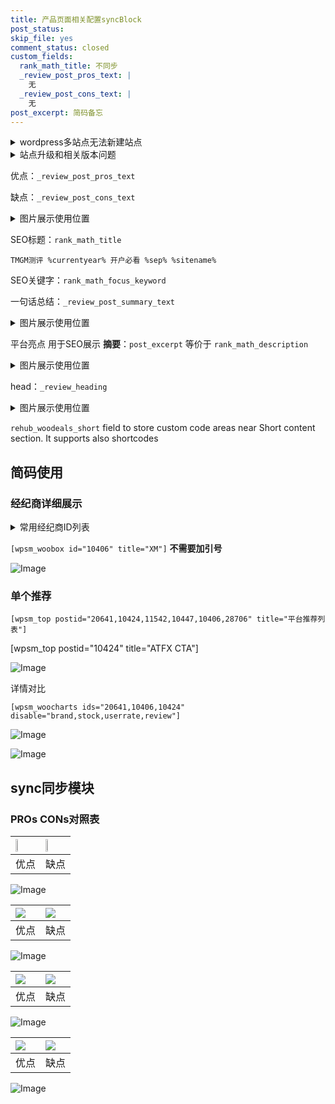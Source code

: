 ```yaml
---
title: 产品页面相关配置syncBlock
post_status: 
skip_file: yes
comment_status: closed
custom_fields:
  rank_math_title: 不同步
  _review_post_pros_text: |
    无
  _review_post_cons_text: |
    无
post_excerpt: 简码备忘
---
```

<details><summary>wordpress多站点无法新建站点</summary>

<li>和报错需要清理cookies一样的原因</li>
<li>wp-config.php里面<code>define( 'SUBDOMAIN_INSTALL', false );//子域名安装</code></li>
<li>新建子站点是用<code>define( 'SUBDOMAIN_INSTALL', true);//子域名安装</code> 完成以后，改成<code>false</code></li>
</details>

<details><summary>站点升级和相关版本问题</summary>

<p>wordpress：5.9.9
woocommerce：7.5.1
出现问题的地方：主题选项里面>><strong>Product layout >>compact style</strong></p>
<p>如何出现没有用过的字段 导致无法保存。先导出配置 然后进行修改，后面再次恢复即可。</p>
<p>出现部分字段无法显示时，需要返回默认布局后，对产品进行保存就好了。</p>
<p></p>
</details>

优点：`_review_post_pros_text`

缺点：`_review_post_cons_text`

<details><summary>图片展示使用位置</summary>

<img src="https://prod-files-secure.s3.us-west-2.amazonaws.com/39ed1227-6d7d-4570-be36-9ccd4a2c4241/f51d3d83-55d4-4bdf-9604-f37ec77ab556/Untitled.png?X-Amz-Algorithm=AWS4-HMAC-SHA256&X-Amz-Content-Sha256=UNSIGNED-PAYLOAD&X-Amz-Credential=ASIAZI2LB466YFC2L4LM%2F20251016%2Fus-west-2%2Fs3%2Faws4_request&X-Amz-Date=20251016T165517Z&X-Amz-Expires=3600&X-Amz-Security-Token=IQoJb3JpZ2luX2VjEOj%2F%2F%2F%2F%2F%2F%2F%2F%2F%2FwEaCXVzLXdlc3QtMiJIMEYCIQDKDPOEy4Umx%2Bl8V50p%2FbKKqCfFhSasBW08R%2FgZLpkNUgIhAJNWkRQpslStNB5TL2b9Rfi97T25ttGevV32FdKb5BtwKogECJH%2F%2F%2F%2F%2F%2F%2F%2F%2F%2FwEQABoMNjM3NDIzMTgzODA1IgwhdaXt5snpyxmqgy8q3APK6fXmC5h1iJ5P6zdeLghLDysLuRWilGihu%2BRHjaslxqaEqDrXfOX89GYz3RZ6JhlvMCRtbnkbX7LZzV7nr%2Fq3bEmqComkRCOQ5U35na4r6sOQnllQYdgiUCmDjOEjvxBY7WkEdKtPogrDI1BK5ucayYg%2B5qGKwe5mgECvq5VQ5VKvPBTwmzQTQtE2EujiXsC2atgaimboF3cq8n6jqz3AlCRLoKm1kMxhKl3wSWwB63a3hBe3TjFcFCcm1vkqNY7mM9P2edhep4rrCcLjLjoKiZGy7jjVZK39%2FH5QcRDaNn7codGK0zjItWkjcH0efwIQnABRC8y9z2T6GOJqwvcgwX1glsynTRA%2FQstsXyTTac5bSKd7nl2IMgkJtnvmUSzXQD24YFQdR5Vdma9AVANgVMwSAkyZiO%2ByqyHvtPBs%2FYqLpw%2B%2FZ05YcP3xXrZn6O2wrnyY9jpQWwsSQo%2BiCmmiN6QNiZy8DKYO0vd60n7TOBZ57zxSxh%2FA1xW6%2FcCh6oirSJXCFTq5GC6fHOk5aRmKawCNyIDw7i7j8PGXJ%2BPLiUlk%2FDaRaQl6HNj8PmY6MFw6bklj7xTA0%2B5JH%2F1z7Iape4Z4aj6K6XGY9hk5OuWsilL10UFJlRxjrnIG%2FjDOr8THBjqkAcFHGZNuN6GAMfJYWvmCm%2BOrAkVZY1e4n1e78DyaQZSflBIhmlAjRAQH4%2Fd6Rl9c3Pca1gfQCM8GFcImDJELp4rBC250yTphUCfkZPJWlT2IkC11%2Fw4jbqTrJlerCt6NhNwL3hkg4vd%2B1KLEx3fbVHZaOdWekY%2FiQ74wQYZ7cmt0sihFnxM0m9YrZ9Q3cg9ulpnfL4Y%2BtdDnyk%2BapJ2xChOtGzoY&X-Amz-Signature=4a84a289c667de713436f616435a36f822abe99f66d4426936d3d0f6730e5b91&X-Amz-SignedHeaders=host&x-amz-checksum-mode=ENABLED&x-id=GetObject" alt="Image">
</details>

SEO标题：`rank_math_title`

`TMGM测评 %currentyear% 开户必看 %sep% %sitename%`

SEO关键字：`rank_math_focus_keyword`

一句话总结：`_review_post_summary_text`

<details><summary>图片展示使用位置</summary>

<img src="https://prod-files-secure.s3.us-west-2.amazonaws.com/39ed1227-6d7d-4570-be36-9ccd4a2c4241/4b96a922-296c-4f4e-8630-d1c870cbce01/Untitled.png?X-Amz-Algorithm=AWS4-HMAC-SHA256&X-Amz-Content-Sha256=UNSIGNED-PAYLOAD&X-Amz-Credential=ASIAZI2LB466XJBA65OJ%2F20251016%2Fus-west-2%2Fs3%2Faws4_request&X-Amz-Date=20251016T165517Z&X-Amz-Expires=3600&X-Amz-Security-Token=IQoJb3JpZ2luX2VjEOj%2F%2F%2F%2F%2F%2F%2F%2F%2F%2FwEaCXVzLXdlc3QtMiJIMEYCIQDDP%2FZR8ZxNz1CerYjUBWicUmxzJyIPY3YZ4s3JdDKP2gIhAI2eqHR6YSqcMNl1g3PC6h0Z5%2Fft9t%2BG183IpKvFCK%2FWKogECJH%2F%2F%2F%2F%2F%2F%2F%2F%2F%2FwEQABoMNjM3NDIzMTgzODA1IgzYnlr1C%2Bg3t1lo%2Bgsq3AORyNUT4gnmJitLRMY%2FneT%2Fauc7t0ySKZiLd%2BRiBb%2ByvSpZZoayI6QCDt2t5k3aipLLN3ALRPS4RHxjYTcMc1bhGyKL7Qe6Gi1YWuu2G7r8%2BHPicU5YNT7CaJD8l0wCNJlnQZf4o%2BWvaj%2Fg9PZTIZaJpPlA0bZbsyOOMGR%2FxjZB2XHRh2xY8eh6Eb7o8uuNoHI3d27PP7Rf5m6fYezNGT6DPu0bF2kU7JTh%2F8944P0vB16Ero%2Fyt90%2BMsjOPVYDZ%2FTCrRFzJC4t30LDQc2oH2X7NnVzkZIRyWKFzSlhbY74ffK5q72VrFxPkyn%2FHi%2B2I%2FGqRd%2B05sEg1mTOR01te82x69teGNQbti%2FZjJI3QtNv9yYVoC2WEzjpgU%2BoOIXirmoHlb98H6Dh9R4%2Btt%2Fysa%2BVakSz00efiYBoj%2BeSScYidrptb9qgp45ya8jXysWA6UfVP2%2F2qNANvjSpGadwP6fPMme8tPXWfgFCjcQ%2FLP8PnrSGcrlTvBxXyF4utiGVay6YRvOycFGt4k9dvZlGxrrCFQj3MPkBLaBEaY%2BEyCrf%2For8mzXy2q2PQdFcv9IR4bgy2rTJDOLs%2Fi5hEyrjTXTNoL%2FgU4tYTD%2BbL3Iczak%2FQOOZu5iaASlJEgaiLDDnrsTHBjqkAezhoa4Ps35JM95JeWKDOSciNmlHo0C7ICb5SQXedvArhvchj%2BsWONipQq364p1lu0dwDlzjSZjp1JWO0eWKFBgSKLstt0NCgraS8tpdrZ%2B4nZOBx2A8qH0RPRfN3R4%2Br3UA2%2B15zxd%2BsqkMkuV%2BE0Bme7oklJhmAFsrVMPfERw9a8TWmH2VI74D90IO6%2Bm6aY0xubHnoX4UlvIMx0X5UzSxAKCB&X-Amz-Signature=936d4f8e91df26eac652ff327769a41d8a3ebf32b0405d9bfbe08d729fd46bdf&X-Amz-SignedHeaders=host&x-amz-checksum-mode=ENABLED&x-id=GetObject" alt="Image">
</details>

平台亮点 用于SEO展示 **摘要**：`post_excerpt`  等价于 `rank_math_description`

<details><summary>图片展示使用位置</summary>

<img src="https://prod-files-secure.s3.us-west-2.amazonaws.com/39ed1227-6d7d-4570-be36-9ccd4a2c4241/1ee11f63-b60a-4dfe-a7a7-d58ff23b5d88/Untitled.png?X-Amz-Algorithm=AWS4-HMAC-SHA256&X-Amz-Content-Sha256=UNSIGNED-PAYLOAD&X-Amz-Credential=ASIAZI2LB466YFKFUJMW%2F20251016%2Fus-west-2%2Fs3%2Faws4_request&X-Amz-Date=20251016T165517Z&X-Amz-Expires=3600&X-Amz-Security-Token=IQoJb3JpZ2luX2VjEOj%2F%2F%2F%2F%2F%2F%2F%2F%2F%2FwEaCXVzLXdlc3QtMiJIMEYCIQDmyjDragkbgReQl0nGGY1q0ePZv%2BXSOz6EPc0u94XZvgIhAIwtZJBtUlW3eNxs95L0eG%2BgjFRYN33aAJ5MXEnTwUF4KogECJH%2F%2F%2F%2F%2F%2F%2F%2F%2F%2FwEQABoMNjM3NDIzMTgzODA1IgwcYdfG0O6z%2FPbHZTsq3ANJMBfbJphvIJxRvihOrn%2FQr18bR%2FSs%2Fg076xtTBRy0nu6bpvz1pEt4HMoaS7yF1ho6vyug6EFT74Hcaqmq9h1vOeTCefjx4bK3vomU%2F8nl%2FFy%2Fq3ky0tRJcpNMugznsoe5uTd%2Bq%2FW9AOdCBNjgzVBwvqVL2Rlvgc%2F%2BO8DjSCdRGwtAEV6iF5A8i4dUUAUDIJFS5taCFF2rUP14NCVInWKKT3XoHad742yKZkDGsWAch4nc0GdH%2FYhCf1BHQbPNALTsPSdCFEq4xM8PLcAq4gaV%2BghxvrQdXnV5aWfUmNSbXvk1i5YhDOco2GQXUTrVV9zC3Nty0oBrSxwZEeJDPNL81uXglAZwVT1EnYEs%2BVRdHt%2FbwjmyhjWdhOop6IUJcvdCdBROrnLPLK80c5kONVcrRiz1F%2B7z0yxB60Q4v278Z%2Fsi7YfNSKM68frRPrSaejpm9WFZVwB2FZru1PbS8w5klhKjLpPmgpSCphZJpXa5tx%2BugugGNBOllpum3dc3mMGuHmP8wVyoXvNaCg9kus8JF2QCP8Tslac9fob8v4FIY94lppxB82tmRx61NPBcVier9FLuTFIKElzWM9lQGCkBp4KthOpM3uyNa%2Bdv2UstnPXroYsP6y%2FTQq81kzCbr8THBjqkAeC2vLgzW76lQXUbubTGlolX1B00y37kyszWM9mdUBxZZQtDb4u24ma228SlgcJzlFZLPFB4FjSQoxGI%2BL02znJrDRGN5XCUFCfm93KNj4VWUtDfIpqvr5l%2Fck%2BEON80TOoVET5PDISjRf9I1sZ07Lzt9fuFU0LyqMBOjcrD8%2BD6NoodZ7YtdWmUCc1r8Io83PLMeUg0Pq5T%2FrbgYlAGi4EIJC6R&X-Amz-Signature=4eb0e74b217c6b593f25276c77abd4409287af09c1836a15846bb04f747da63b&X-Amz-SignedHeaders=host&x-amz-checksum-mode=ENABLED&x-id=GetObject" alt="Image">
<img src="https://prod-files-secure.s3.us-west-2.amazonaws.com/39ed1227-6d7d-4570-be36-9ccd4a2c4241/ad4118b5-78d8-4fbe-801e-3b29b5d99c01/Untitled.png?X-Amz-Algorithm=AWS4-HMAC-SHA256&X-Amz-Content-Sha256=UNSIGNED-PAYLOAD&X-Amz-Credential=ASIAZI2LB466YFKFUJMW%2F20251016%2Fus-west-2%2Fs3%2Faws4_request&X-Amz-Date=20251016T165517Z&X-Amz-Expires=3600&X-Amz-Security-Token=IQoJb3JpZ2luX2VjEOj%2F%2F%2F%2F%2F%2F%2F%2F%2F%2FwEaCXVzLXdlc3QtMiJIMEYCIQDmyjDragkbgReQl0nGGY1q0ePZv%2BXSOz6EPc0u94XZvgIhAIwtZJBtUlW3eNxs95L0eG%2BgjFRYN33aAJ5MXEnTwUF4KogECJH%2F%2F%2F%2F%2F%2F%2F%2F%2F%2FwEQABoMNjM3NDIzMTgzODA1IgwcYdfG0O6z%2FPbHZTsq3ANJMBfbJphvIJxRvihOrn%2FQr18bR%2FSs%2Fg076xtTBRy0nu6bpvz1pEt4HMoaS7yF1ho6vyug6EFT74Hcaqmq9h1vOeTCefjx4bK3vomU%2F8nl%2FFy%2Fq3ky0tRJcpNMugznsoe5uTd%2Bq%2FW9AOdCBNjgzVBwvqVL2Rlvgc%2F%2BO8DjSCdRGwtAEV6iF5A8i4dUUAUDIJFS5taCFF2rUP14NCVInWKKT3XoHad742yKZkDGsWAch4nc0GdH%2FYhCf1BHQbPNALTsPSdCFEq4xM8PLcAq4gaV%2BghxvrQdXnV5aWfUmNSbXvk1i5YhDOco2GQXUTrVV9zC3Nty0oBrSxwZEeJDPNL81uXglAZwVT1EnYEs%2BVRdHt%2FbwjmyhjWdhOop6IUJcvdCdBROrnLPLK80c5kONVcrRiz1F%2B7z0yxB60Q4v278Z%2Fsi7YfNSKM68frRPrSaejpm9WFZVwB2FZru1PbS8w5klhKjLpPmgpSCphZJpXa5tx%2BugugGNBOllpum3dc3mMGuHmP8wVyoXvNaCg9kus8JF2QCP8Tslac9fob8v4FIY94lppxB82tmRx61NPBcVier9FLuTFIKElzWM9lQGCkBp4KthOpM3uyNa%2Bdv2UstnPXroYsP6y%2FTQq81kzCbr8THBjqkAeC2vLgzW76lQXUbubTGlolX1B00y37kyszWM9mdUBxZZQtDb4u24ma228SlgcJzlFZLPFB4FjSQoxGI%2BL02znJrDRGN5XCUFCfm93KNj4VWUtDfIpqvr5l%2Fck%2BEON80TOoVET5PDISjRf9I1sZ07Lzt9fuFU0LyqMBOjcrD8%2BD6NoodZ7YtdWmUCc1r8Io83PLMeUg0Pq5T%2FrbgYlAGi4EIJC6R&X-Amz-Signature=5642acd2ead0a1aaa0b18e3b8849ed517ccf081210fb686f23d2c533d0e109ee&X-Amz-SignedHeaders=host&x-amz-checksum-mode=ENABLED&x-id=GetObject" alt="Image">
<img src="https://prod-files-secure.s3.us-west-2.amazonaws.com/39ed1227-6d7d-4570-be36-9ccd4a2c4241/a38cf7c9-a79c-4b64-9e94-13589fe0758b/Untitled.png?X-Amz-Algorithm=AWS4-HMAC-SHA256&X-Amz-Content-Sha256=UNSIGNED-PAYLOAD&X-Amz-Credential=ASIAZI2LB466YFKFUJMW%2F20251016%2Fus-west-2%2Fs3%2Faws4_request&X-Amz-Date=20251016T165517Z&X-Amz-Expires=3600&X-Amz-Security-Token=IQoJb3JpZ2luX2VjEOj%2F%2F%2F%2F%2F%2F%2F%2F%2F%2FwEaCXVzLXdlc3QtMiJIMEYCIQDmyjDragkbgReQl0nGGY1q0ePZv%2BXSOz6EPc0u94XZvgIhAIwtZJBtUlW3eNxs95L0eG%2BgjFRYN33aAJ5MXEnTwUF4KogECJH%2F%2F%2F%2F%2F%2F%2F%2F%2F%2FwEQABoMNjM3NDIzMTgzODA1IgwcYdfG0O6z%2FPbHZTsq3ANJMBfbJphvIJxRvihOrn%2FQr18bR%2FSs%2Fg076xtTBRy0nu6bpvz1pEt4HMoaS7yF1ho6vyug6EFT74Hcaqmq9h1vOeTCefjx4bK3vomU%2F8nl%2FFy%2Fq3ky0tRJcpNMugznsoe5uTd%2Bq%2FW9AOdCBNjgzVBwvqVL2Rlvgc%2F%2BO8DjSCdRGwtAEV6iF5A8i4dUUAUDIJFS5taCFF2rUP14NCVInWKKT3XoHad742yKZkDGsWAch4nc0GdH%2FYhCf1BHQbPNALTsPSdCFEq4xM8PLcAq4gaV%2BghxvrQdXnV5aWfUmNSbXvk1i5YhDOco2GQXUTrVV9zC3Nty0oBrSxwZEeJDPNL81uXglAZwVT1EnYEs%2BVRdHt%2FbwjmyhjWdhOop6IUJcvdCdBROrnLPLK80c5kONVcrRiz1F%2B7z0yxB60Q4v278Z%2Fsi7YfNSKM68frRPrSaejpm9WFZVwB2FZru1PbS8w5klhKjLpPmgpSCphZJpXa5tx%2BugugGNBOllpum3dc3mMGuHmP8wVyoXvNaCg9kus8JF2QCP8Tslac9fob8v4FIY94lppxB82tmRx61NPBcVier9FLuTFIKElzWM9lQGCkBp4KthOpM3uyNa%2Bdv2UstnPXroYsP6y%2FTQq81kzCbr8THBjqkAeC2vLgzW76lQXUbubTGlolX1B00y37kyszWM9mdUBxZZQtDb4u24ma228SlgcJzlFZLPFB4FjSQoxGI%2BL02znJrDRGN5XCUFCfm93KNj4VWUtDfIpqvr5l%2Fck%2BEON80TOoVET5PDISjRf9I1sZ07Lzt9fuFU0LyqMBOjcrD8%2BD6NoodZ7YtdWmUCc1r8Io83PLMeUg0Pq5T%2FrbgYlAGi4EIJC6R&X-Amz-Signature=a41f52a20506dc37e813fabe0e043b86886fd29e153d6d930480c0e0e55b80b2&X-Amz-SignedHeaders=host&x-amz-checksum-mode=ENABLED&x-id=GetObject" alt="Image">
<img src="https://prod-files-secure.s3.us-west-2.amazonaws.com/39ed1227-6d7d-4570-be36-9ccd4a2c4241/7da6fc1e-d2ac-42ae-8c75-cb5749aa18f6/Untitled.png?X-Amz-Algorithm=AWS4-HMAC-SHA256&X-Amz-Content-Sha256=UNSIGNED-PAYLOAD&X-Amz-Credential=ASIAZI2LB466YFKFUJMW%2F20251016%2Fus-west-2%2Fs3%2Faws4_request&X-Amz-Date=20251016T165517Z&X-Amz-Expires=3600&X-Amz-Security-Token=IQoJb3JpZ2luX2VjEOj%2F%2F%2F%2F%2F%2F%2F%2F%2F%2FwEaCXVzLXdlc3QtMiJIMEYCIQDmyjDragkbgReQl0nGGY1q0ePZv%2BXSOz6EPc0u94XZvgIhAIwtZJBtUlW3eNxs95L0eG%2BgjFRYN33aAJ5MXEnTwUF4KogECJH%2F%2F%2F%2F%2F%2F%2F%2F%2F%2FwEQABoMNjM3NDIzMTgzODA1IgwcYdfG0O6z%2FPbHZTsq3ANJMBfbJphvIJxRvihOrn%2FQr18bR%2FSs%2Fg076xtTBRy0nu6bpvz1pEt4HMoaS7yF1ho6vyug6EFT74Hcaqmq9h1vOeTCefjx4bK3vomU%2F8nl%2FFy%2Fq3ky0tRJcpNMugznsoe5uTd%2Bq%2FW9AOdCBNjgzVBwvqVL2Rlvgc%2F%2BO8DjSCdRGwtAEV6iF5A8i4dUUAUDIJFS5taCFF2rUP14NCVInWKKT3XoHad742yKZkDGsWAch4nc0GdH%2FYhCf1BHQbPNALTsPSdCFEq4xM8PLcAq4gaV%2BghxvrQdXnV5aWfUmNSbXvk1i5YhDOco2GQXUTrVV9zC3Nty0oBrSxwZEeJDPNL81uXglAZwVT1EnYEs%2BVRdHt%2FbwjmyhjWdhOop6IUJcvdCdBROrnLPLK80c5kONVcrRiz1F%2B7z0yxB60Q4v278Z%2Fsi7YfNSKM68frRPrSaejpm9WFZVwB2FZru1PbS8w5klhKjLpPmgpSCphZJpXa5tx%2BugugGNBOllpum3dc3mMGuHmP8wVyoXvNaCg9kus8JF2QCP8Tslac9fob8v4FIY94lppxB82tmRx61NPBcVier9FLuTFIKElzWM9lQGCkBp4KthOpM3uyNa%2Bdv2UstnPXroYsP6y%2FTQq81kzCbr8THBjqkAeC2vLgzW76lQXUbubTGlolX1B00y37kyszWM9mdUBxZZQtDb4u24ma228SlgcJzlFZLPFB4FjSQoxGI%2BL02znJrDRGN5XCUFCfm93KNj4VWUtDfIpqvr5l%2Fck%2BEON80TOoVET5PDISjRf9I1sZ07Lzt9fuFU0LyqMBOjcrD8%2BD6NoodZ7YtdWmUCc1r8Io83PLMeUg0Pq5T%2FrbgYlAGi4EIJC6R&X-Amz-Signature=43b5c7c60f1fbf604de713b1e2bfae6a3e52c6461bc6a3499ce78810155fb8b1&X-Amz-SignedHeaders=host&x-amz-checksum-mode=ENABLED&x-id=GetObject" alt="Image">
<img src="https://prod-files-secure.s3.us-west-2.amazonaws.com/39ed1227-6d7d-4570-be36-9ccd4a2c4241/7e97f40a-eaee-47f5-b2f9-475f96808fa7/Untitled.png?X-Amz-Algorithm=AWS4-HMAC-SHA256&X-Amz-Content-Sha256=UNSIGNED-PAYLOAD&X-Amz-Credential=ASIAZI2LB466YFKFUJMW%2F20251016%2Fus-west-2%2Fs3%2Faws4_request&X-Amz-Date=20251016T165517Z&X-Amz-Expires=3600&X-Amz-Security-Token=IQoJb3JpZ2luX2VjEOj%2F%2F%2F%2F%2F%2F%2F%2F%2F%2FwEaCXVzLXdlc3QtMiJIMEYCIQDmyjDragkbgReQl0nGGY1q0ePZv%2BXSOz6EPc0u94XZvgIhAIwtZJBtUlW3eNxs95L0eG%2BgjFRYN33aAJ5MXEnTwUF4KogECJH%2F%2F%2F%2F%2F%2F%2F%2F%2F%2FwEQABoMNjM3NDIzMTgzODA1IgwcYdfG0O6z%2FPbHZTsq3ANJMBfbJphvIJxRvihOrn%2FQr18bR%2FSs%2Fg076xtTBRy0nu6bpvz1pEt4HMoaS7yF1ho6vyug6EFT74Hcaqmq9h1vOeTCefjx4bK3vomU%2F8nl%2FFy%2Fq3ky0tRJcpNMugznsoe5uTd%2Bq%2FW9AOdCBNjgzVBwvqVL2Rlvgc%2F%2BO8DjSCdRGwtAEV6iF5A8i4dUUAUDIJFS5taCFF2rUP14NCVInWKKT3XoHad742yKZkDGsWAch4nc0GdH%2FYhCf1BHQbPNALTsPSdCFEq4xM8PLcAq4gaV%2BghxvrQdXnV5aWfUmNSbXvk1i5YhDOco2GQXUTrVV9zC3Nty0oBrSxwZEeJDPNL81uXglAZwVT1EnYEs%2BVRdHt%2FbwjmyhjWdhOop6IUJcvdCdBROrnLPLK80c5kONVcrRiz1F%2B7z0yxB60Q4v278Z%2Fsi7YfNSKM68frRPrSaejpm9WFZVwB2FZru1PbS8w5klhKjLpPmgpSCphZJpXa5tx%2BugugGNBOllpum3dc3mMGuHmP8wVyoXvNaCg9kus8JF2QCP8Tslac9fob8v4FIY94lppxB82tmRx61NPBcVier9FLuTFIKElzWM9lQGCkBp4KthOpM3uyNa%2Bdv2UstnPXroYsP6y%2FTQq81kzCbr8THBjqkAeC2vLgzW76lQXUbubTGlolX1B00y37kyszWM9mdUBxZZQtDb4u24ma228SlgcJzlFZLPFB4FjSQoxGI%2BL02znJrDRGN5XCUFCfm93KNj4VWUtDfIpqvr5l%2Fck%2BEON80TOoVET5PDISjRf9I1sZ07Lzt9fuFU0LyqMBOjcrD8%2BD6NoodZ7YtdWmUCc1r8Io83PLMeUg0Pq5T%2FrbgYlAGi4EIJC6R&X-Amz-Signature=2207bf3bba31c7b5b5fd1b8ee462fc44a2be3c1e57cd896e48eb5b1bab04da88&X-Amz-SignedHeaders=host&x-amz-checksum-mode=ENABLED&x-id=GetObject" alt="Image">
</details>

head：`_review_heading`

<details><summary>图片展示使用位置</summary>

<img src="https://prod-files-secure.s3.us-west-2.amazonaws.com/39ed1227-6d7d-4570-be36-9ccd4a2c4241/3a4650ad-9887-415c-889a-edd51fa54f27/Untitled.png?X-Amz-Algorithm=AWS4-HMAC-SHA256&X-Amz-Content-Sha256=UNSIGNED-PAYLOAD&X-Amz-Credential=ASIAZI2LB466ZHX7IJUQ%2F20251016%2Fus-west-2%2Fs3%2Faws4_request&X-Amz-Date=20251016T165518Z&X-Amz-Expires=3600&X-Amz-Security-Token=IQoJb3JpZ2luX2VjEOj%2F%2F%2F%2F%2F%2F%2F%2F%2F%2FwEaCXVzLXdlc3QtMiJHMEUCIDWLERdHKsXGTY3dlh8IypNYJqht5ilBxa56cZfWSelOAiEA1ZKzx8CzjgfkFzfYK0OPb%2Bqg7IMoJ9S%2BXjqWeHGA8V4qiAQIkf%2F%2F%2F%2F%2F%2F%2F%2F%2F%2FARAAGgw2Mzc0MjMxODM4MDUiDIFtUCESbAJOA0kElircA%2ByXPBxd5ZDIW2OdxT4Pp%2F8G9kaD179l9QDNbymzf%2F2%2BYPAF78bodrtWXsSzvoVT8KNfJ7whByO5PyZyYnhM7zrV%2Bv17MVQaQrlITUpgdknXSKGPx1X%2BOHJo%2FmhZK7cdsnPgI0SRriagX2xbCFCO3khscqwxCxm3JJ80lyLf7IPYvn%2B5D1LovTuDUMFOZg5KQ0t9KcIx1%2Bawal0o%2BmLhMEnEizgmDL%2FALts1zZsaGQJXIUfreo6nNeYGHfKBXbkPtMjvY%2FDxnEOC7qblHf0NoEX40Cprsd7UNTUJorERrmfywIiq66W4G6R3mxKaCKF1HVTat%2FweDOZ%2B3KXwjTCpuBcM7n6AFUKg6FaB%2FsfRZSmQJXH8%2FK9JRRJkxlJZKeQMTitaH9H%2BP5m4JnuU73njWyy67F0mQnBROhAQP9OSy6TOeKfZOBqIFMtY7WWGjF6N98RU0kEz%2FD8Q7IocsKOu%2BT%2FCl1Z0QsWcGRed0jf2Gycdwwjq6tkCivhiYvOJJuATZQEiA90lfx7k3DWgre8rHMp2IZxnEvBGiJ9xNZDad9PEeX293MhrvH2pIHDPBqAJDFTFc9U93rnC6jGB1cG3gtnjicPp9TPeJVR0xib2aGKXX47howAljNxjSBBMMMiuxMcGOqUB7GLDuLFoJmn2cw0xIeE6TyzCqPKZ10h2lepWV%2FjauOkrUJtvqZTZm2AltUN1t5mdnXpC3CNsK5N%2BpdK61rbTtVh2U7JK5rdzLoA6di8fueN5Tk%2F3k59hs5eaRmdPVkUNEjrE8grPCrvZlq4iLGN1gHJeyzG%2FEG5gx0dZZn6RESMS8A6jbKXPdJ%2Bjy9XWPRZaDeTg3bSuBm5IwIAk6H4iShrJG7Ys&X-Amz-Signature=95ae41d3d73d568097796bac3088cb6cf3247893c084f6a528b1eb2319b1ac14&X-Amz-SignedHeaders=host&x-amz-checksum-mode=ENABLED&x-id=GetObject" alt="Image">
</details>

`rehub_woodeals_short`	field to store custom code areas near Short content section. It supports also shortcodes



## 简码使用

### 经纪商详细展示

<details><summary>常用经纪商ID列表</summary>

<pre><code class="php">嘉盛 ===> 20641  [wpsm_woobox id="20641" title="嘉盛"]
易信easymarkets ===> 11542  [wpsm_woobox id="11542" title="易信easymarkets"]
ATFX外汇 ===> 10424  [wpsm_woobox id="10424" title="ATFX"]
XM ===> 10406  [wpsm_woobox id="10406" title="XM"]
TMGM ===> 29622  [wpsm_woobox id="29622" title="TMGM"]
HYCM ===> 10447  [wpsm_woobox id="10447" title="HYCM"]
fpmarkets澳福外汇 ===> 20639  [wpsm_woobox id="20639" title="fpmarkets澳福外汇"]</code></pre>
</details>

`[wpsm_woobox id="10406" title="XM"]` **不需要加引号**

![Image](https://prod-files-secure.s3.us-west-2.amazonaws.com/39ed1227-6d7d-4570-be36-9ccd4a2c4241/4f898f9d-0fa7-4e43-acd3-ac6bc7be575a/Untitled.png?X-Amz-Algorithm=AWS4-HMAC-SHA256&X-Amz-Content-Sha256=UNSIGNED-PAYLOAD&X-Amz-Credential=ASIAZI2LB466U3VLLXNX%2F20251016%2Fus-west-2%2Fs3%2Faws4_request&X-Amz-Date=20251016T165515Z&X-Amz-Expires=3600&X-Amz-Security-Token=IQoJb3JpZ2luX2VjEOj%2F%2F%2F%2F%2F%2F%2F%2F%2F%2FwEaCXVzLXdlc3QtMiJHMEUCIEVAjjJ3GIilrAn1QYyb1cQ7u5%2Bew4%2Bpun0V4mlFM1zyAiEAg%2B4x5HiTiVY0uCVzR8Ktg5EisuB70QchD%2FZCvO8e1kwqiAQIkf%2F%2F%2F%2F%2F%2F%2F%2F%2F%2FARAAGgw2Mzc0MjMxODM4MDUiDKxJ93PCM1YgsuiIiyrcA1enQNQmORQMHUUuZPWNYJwfMerGFaK1etmm9W1IPjEfiO%2BgLgLDtrfrDQG3pwMGY%2F6f8WFcOoT2uBSaAFXXkc0HkKshNbzAFYoCKIsC6DSEOvtAXo1MG35eqOKT1gFz%2FnUKSUdwU1nYpLp5OIiv9Z8jIYBUyczcT9EKevcst%2BUYnoVPQHnOoWSqHdcBNUSud4bsFLT8Paxr7EA1Q0TUEq1KXBetemxD8r0Rf7d%2ByAX8I7KPM6j88Jlq3O0kOltFprMsWLf5Lqj9n1TadrAUOrWLC%2FLOu71pyCRnCGDclx6OepEUBz7IyzmZwEtyMr4P3vpGL6%2FuUJX987gLkFju3CHJiTBqK6jQUWEBlOXH5V7OnFvOSUP%2BD7vWQjHAAC%2FOP%2FRQsmP%2F755C%2FRYCdOxnjeHUX8rBgwmdh9AuElJxQ2LoohmFu2eT6UuMzF2tLLOlgxE%2BSSDXrukNFqeJhcQKeIL8PCbX4VKt7OMQ0frc%2BbWHKBgglu6rEK5QxVZpa%2BviQp3RYQDWpcmUNXufRa4lVJbaMBcZFS8x6xM9jVIIOjLrFnq44z%2BRDF86Zdr1R1GPm%2BS2FxQqPJSKfitlSZhFDEvEvSUNQkVEhmhGtlcyrR%2BhsT%2Fs%2F1oSQQuOUMW4MMKvxMcGOqUBqY6YV%2FwXVXO79NhhlPqebDf5LWIsE4nBu05HC4IhA8PeI3HPEI49eRVeYLXafoPqm8zuemufY07aKE%2FF0Q7iQoR7L3F4wAGqgKEBbVR%2FUFzbaQrb1z67W9IcwuPc6bqIclgdnMLKa3NAq7oL2L%2Fwn104YPFi7d2W%2BmFxXBPzGvMyDTnX91sY8gd6VH%2FZrQzJ9YCCuk6uJYgPgfVca3EBIg6nf%2BFh&X-Amz-Signature=606f4be36a9e7e85ee06eb67e5712bf5897769465b0327aa3b2c20085638e4f4&X-Amz-SignedHeaders=host&x-amz-checksum-mode=ENABLED&x-id=GetObject)

### 单个推荐
`[wpsm_top postid="20641,10424,11542,10447,10406,28706" title="平台推荐列表"]`

[wpsm_top postid="10424" title="ATFX CTA"]

![Image](https://prod-files-secure.s3.us-west-2.amazonaws.com/39ed1227-6d7d-4570-be36-9ccd4a2c4241/5ac620dc-51a8-48b6-b55d-91f47299193c/Untitled.png?X-Amz-Algorithm=AWS4-HMAC-SHA256&X-Amz-Content-Sha256=UNSIGNED-PAYLOAD&X-Amz-Credential=ASIAZI2LB466U3VLLXNX%2F20251016%2Fus-west-2%2Fs3%2Faws4_request&X-Amz-Date=20251016T165515Z&X-Amz-Expires=3600&X-Amz-Security-Token=IQoJb3JpZ2luX2VjEOj%2F%2F%2F%2F%2F%2F%2F%2F%2F%2FwEaCXVzLXdlc3QtMiJHMEUCIEVAjjJ3GIilrAn1QYyb1cQ7u5%2Bew4%2Bpun0V4mlFM1zyAiEAg%2B4x5HiTiVY0uCVzR8Ktg5EisuB70QchD%2FZCvO8e1kwqiAQIkf%2F%2F%2F%2F%2F%2F%2F%2F%2F%2FARAAGgw2Mzc0MjMxODM4MDUiDKxJ93PCM1YgsuiIiyrcA1enQNQmORQMHUUuZPWNYJwfMerGFaK1etmm9W1IPjEfiO%2BgLgLDtrfrDQG3pwMGY%2F6f8WFcOoT2uBSaAFXXkc0HkKshNbzAFYoCKIsC6DSEOvtAXo1MG35eqOKT1gFz%2FnUKSUdwU1nYpLp5OIiv9Z8jIYBUyczcT9EKevcst%2BUYnoVPQHnOoWSqHdcBNUSud4bsFLT8Paxr7EA1Q0TUEq1KXBetemxD8r0Rf7d%2ByAX8I7KPM6j88Jlq3O0kOltFprMsWLf5Lqj9n1TadrAUOrWLC%2FLOu71pyCRnCGDclx6OepEUBz7IyzmZwEtyMr4P3vpGL6%2FuUJX987gLkFju3CHJiTBqK6jQUWEBlOXH5V7OnFvOSUP%2BD7vWQjHAAC%2FOP%2FRQsmP%2F755C%2FRYCdOxnjeHUX8rBgwmdh9AuElJxQ2LoohmFu2eT6UuMzF2tLLOlgxE%2BSSDXrukNFqeJhcQKeIL8PCbX4VKt7OMQ0frc%2BbWHKBgglu6rEK5QxVZpa%2BviQp3RYQDWpcmUNXufRa4lVJbaMBcZFS8x6xM9jVIIOjLrFnq44z%2BRDF86Zdr1R1GPm%2BS2FxQqPJSKfitlSZhFDEvEvSUNQkVEhmhGtlcyrR%2BhsT%2Fs%2F1oSQQuOUMW4MMKvxMcGOqUBqY6YV%2FwXVXO79NhhlPqebDf5LWIsE4nBu05HC4IhA8PeI3HPEI49eRVeYLXafoPqm8zuemufY07aKE%2FF0Q7iQoR7L3F4wAGqgKEBbVR%2FUFzbaQrb1z67W9IcwuPc6bqIclgdnMLKa3NAq7oL2L%2Fwn104YPFi7d2W%2BmFxXBPzGvMyDTnX91sY8gd6VH%2FZrQzJ9YCCuk6uJYgPgfVca3EBIg6nf%2BFh&X-Amz-Signature=0819e2d1d58d0a04c377bf250038dd946a830213c32d37d4642b05de712b3a10&X-Amz-SignedHeaders=host&x-amz-checksum-mode=ENABLED&x-id=GetObject)

详情对比

`[wpsm_woocharts ids="20641,10406,10424" disable="brand,stock,userrate,review"]`

![Image](https://prod-files-secure.s3.us-west-2.amazonaws.com/39ed1227-6d7d-4570-be36-9ccd4a2c4241/bf3ba45f-b9f3-4295-8aef-b4a495fd25f4/Untitled.png?X-Amz-Algorithm=AWS4-HMAC-SHA256&X-Amz-Content-Sha256=UNSIGNED-PAYLOAD&X-Amz-Credential=ASIAZI2LB466U3VLLXNX%2F20251016%2Fus-west-2%2Fs3%2Faws4_request&X-Amz-Date=20251016T165515Z&X-Amz-Expires=3600&X-Amz-Security-Token=IQoJb3JpZ2luX2VjEOj%2F%2F%2F%2F%2F%2F%2F%2F%2F%2FwEaCXVzLXdlc3QtMiJHMEUCIEVAjjJ3GIilrAn1QYyb1cQ7u5%2Bew4%2Bpun0V4mlFM1zyAiEAg%2B4x5HiTiVY0uCVzR8Ktg5EisuB70QchD%2FZCvO8e1kwqiAQIkf%2F%2F%2F%2F%2F%2F%2F%2F%2F%2FARAAGgw2Mzc0MjMxODM4MDUiDKxJ93PCM1YgsuiIiyrcA1enQNQmORQMHUUuZPWNYJwfMerGFaK1etmm9W1IPjEfiO%2BgLgLDtrfrDQG3pwMGY%2F6f8WFcOoT2uBSaAFXXkc0HkKshNbzAFYoCKIsC6DSEOvtAXo1MG35eqOKT1gFz%2FnUKSUdwU1nYpLp5OIiv9Z8jIYBUyczcT9EKevcst%2BUYnoVPQHnOoWSqHdcBNUSud4bsFLT8Paxr7EA1Q0TUEq1KXBetemxD8r0Rf7d%2ByAX8I7KPM6j88Jlq3O0kOltFprMsWLf5Lqj9n1TadrAUOrWLC%2FLOu71pyCRnCGDclx6OepEUBz7IyzmZwEtyMr4P3vpGL6%2FuUJX987gLkFju3CHJiTBqK6jQUWEBlOXH5V7OnFvOSUP%2BD7vWQjHAAC%2FOP%2FRQsmP%2F755C%2FRYCdOxnjeHUX8rBgwmdh9AuElJxQ2LoohmFu2eT6UuMzF2tLLOlgxE%2BSSDXrukNFqeJhcQKeIL8PCbX4VKt7OMQ0frc%2BbWHKBgglu6rEK5QxVZpa%2BviQp3RYQDWpcmUNXufRa4lVJbaMBcZFS8x6xM9jVIIOjLrFnq44z%2BRDF86Zdr1R1GPm%2BS2FxQqPJSKfitlSZhFDEvEvSUNQkVEhmhGtlcyrR%2BhsT%2Fs%2F1oSQQuOUMW4MMKvxMcGOqUBqY6YV%2FwXVXO79NhhlPqebDf5LWIsE4nBu05HC4IhA8PeI3HPEI49eRVeYLXafoPqm8zuemufY07aKE%2FF0Q7iQoR7L3F4wAGqgKEBbVR%2FUFzbaQrb1z67W9IcwuPc6bqIclgdnMLKa3NAq7oL2L%2Fwn104YPFi7d2W%2BmFxXBPzGvMyDTnX91sY8gd6VH%2FZrQzJ9YCCuk6uJYgPgfVca3EBIg6nf%2BFh&X-Amz-Signature=1488fc9cc1e7e87e66ea873e479d697c1a5a1b6f1db8e3fe4444e1cf9c171ce2&X-Amz-SignedHeaders=host&x-amz-checksum-mode=ENABLED&x-id=GetObject)

![Image](https://prod-files-secure.s3.us-west-2.amazonaws.com/39ed1227-6d7d-4570-be36-9ccd4a2c4241/30bc56ef-f383-4b48-9768-2ebc9e436ec0/Untitled.png?X-Amz-Algorithm=AWS4-HMAC-SHA256&X-Amz-Content-Sha256=UNSIGNED-PAYLOAD&X-Amz-Credential=ASIAZI2LB466U3VLLXNX%2F20251016%2Fus-west-2%2Fs3%2Faws4_request&X-Amz-Date=20251016T165515Z&X-Amz-Expires=3600&X-Amz-Security-Token=IQoJb3JpZ2luX2VjEOj%2F%2F%2F%2F%2F%2F%2F%2F%2F%2FwEaCXVzLXdlc3QtMiJHMEUCIEVAjjJ3GIilrAn1QYyb1cQ7u5%2Bew4%2Bpun0V4mlFM1zyAiEAg%2B4x5HiTiVY0uCVzR8Ktg5EisuB70QchD%2FZCvO8e1kwqiAQIkf%2F%2F%2F%2F%2F%2F%2F%2F%2F%2FARAAGgw2Mzc0MjMxODM4MDUiDKxJ93PCM1YgsuiIiyrcA1enQNQmORQMHUUuZPWNYJwfMerGFaK1etmm9W1IPjEfiO%2BgLgLDtrfrDQG3pwMGY%2F6f8WFcOoT2uBSaAFXXkc0HkKshNbzAFYoCKIsC6DSEOvtAXo1MG35eqOKT1gFz%2FnUKSUdwU1nYpLp5OIiv9Z8jIYBUyczcT9EKevcst%2BUYnoVPQHnOoWSqHdcBNUSud4bsFLT8Paxr7EA1Q0TUEq1KXBetemxD8r0Rf7d%2ByAX8I7KPM6j88Jlq3O0kOltFprMsWLf5Lqj9n1TadrAUOrWLC%2FLOu71pyCRnCGDclx6OepEUBz7IyzmZwEtyMr4P3vpGL6%2FuUJX987gLkFju3CHJiTBqK6jQUWEBlOXH5V7OnFvOSUP%2BD7vWQjHAAC%2FOP%2FRQsmP%2F755C%2FRYCdOxnjeHUX8rBgwmdh9AuElJxQ2LoohmFu2eT6UuMzF2tLLOlgxE%2BSSDXrukNFqeJhcQKeIL8PCbX4VKt7OMQ0frc%2BbWHKBgglu6rEK5QxVZpa%2BviQp3RYQDWpcmUNXufRa4lVJbaMBcZFS8x6xM9jVIIOjLrFnq44z%2BRDF86Zdr1R1GPm%2BS2FxQqPJSKfitlSZhFDEvEvSUNQkVEhmhGtlcyrR%2BhsT%2Fs%2F1oSQQuOUMW4MMKvxMcGOqUBqY6YV%2FwXVXO79NhhlPqebDf5LWIsE4nBu05HC4IhA8PeI3HPEI49eRVeYLXafoPqm8zuemufY07aKE%2FF0Q7iQoR7L3F4wAGqgKEBbVR%2FUFzbaQrb1z67W9IcwuPc6bqIclgdnMLKa3NAq7oL2L%2Fwn104YPFi7d2W%2BmFxXBPzGvMyDTnX91sY8gd6VH%2FZrQzJ9YCCuk6uJYgPgfVca3EBIg6nf%2BFh&X-Amz-Signature=8c5f7fcd1755071896044a3b3a25b3733d5cc2a76e34796740eee6ab38810eee&X-Amz-SignedHeaders=host&x-amz-checksum-mode=ENABLED&x-id=GetObject)

## sync同步模块

### PROs CONs对照表

| <img src="https://cdn.ifttt.fun/gh/jarlin8/OSS@main/icons/customize/pros.svg" height="auto" width="37.3%"> | <img src="https://cdn.ifttt.fun/gh/jarlin8/OSS@main/icons/customize/cons.svg" height="auto" width="28.8%"> |
| :--- | :--- |
| 优点 | 缺点 |

![Image](https://prod-files-secure.s3.us-west-2.amazonaws.com/39ed1227-6d7d-4570-be36-9ccd4a2c4241/8742b755-dfb5-4004-9a5f-d6e561664bd8/Untitled.png?X-Amz-Algorithm=AWS4-HMAC-SHA256&X-Amz-Content-Sha256=UNSIGNED-PAYLOAD&X-Amz-Credential=ASIAZI2LB466U3VLLXNX%2F20251016%2Fus-west-2%2Fs3%2Faws4_request&X-Amz-Date=20251016T165515Z&X-Amz-Expires=3600&X-Amz-Security-Token=IQoJb3JpZ2luX2VjEOj%2F%2F%2F%2F%2F%2F%2F%2F%2F%2FwEaCXVzLXdlc3QtMiJHMEUCIEVAjjJ3GIilrAn1QYyb1cQ7u5%2Bew4%2Bpun0V4mlFM1zyAiEAg%2B4x5HiTiVY0uCVzR8Ktg5EisuB70QchD%2FZCvO8e1kwqiAQIkf%2F%2F%2F%2F%2F%2F%2F%2F%2F%2FARAAGgw2Mzc0MjMxODM4MDUiDKxJ93PCM1YgsuiIiyrcA1enQNQmORQMHUUuZPWNYJwfMerGFaK1etmm9W1IPjEfiO%2BgLgLDtrfrDQG3pwMGY%2F6f8WFcOoT2uBSaAFXXkc0HkKshNbzAFYoCKIsC6DSEOvtAXo1MG35eqOKT1gFz%2FnUKSUdwU1nYpLp5OIiv9Z8jIYBUyczcT9EKevcst%2BUYnoVPQHnOoWSqHdcBNUSud4bsFLT8Paxr7EA1Q0TUEq1KXBetemxD8r0Rf7d%2ByAX8I7KPM6j88Jlq3O0kOltFprMsWLf5Lqj9n1TadrAUOrWLC%2FLOu71pyCRnCGDclx6OepEUBz7IyzmZwEtyMr4P3vpGL6%2FuUJX987gLkFju3CHJiTBqK6jQUWEBlOXH5V7OnFvOSUP%2BD7vWQjHAAC%2FOP%2FRQsmP%2F755C%2FRYCdOxnjeHUX8rBgwmdh9AuElJxQ2LoohmFu2eT6UuMzF2tLLOlgxE%2BSSDXrukNFqeJhcQKeIL8PCbX4VKt7OMQ0frc%2BbWHKBgglu6rEK5QxVZpa%2BviQp3RYQDWpcmUNXufRa4lVJbaMBcZFS8x6xM9jVIIOjLrFnq44z%2BRDF86Zdr1R1GPm%2BS2FxQqPJSKfitlSZhFDEvEvSUNQkVEhmhGtlcyrR%2BhsT%2Fs%2F1oSQQuOUMW4MMKvxMcGOqUBqY6YV%2FwXVXO79NhhlPqebDf5LWIsE4nBu05HC4IhA8PeI3HPEI49eRVeYLXafoPqm8zuemufY07aKE%2FF0Q7iQoR7L3F4wAGqgKEBbVR%2FUFzbaQrb1z67W9IcwuPc6bqIclgdnMLKa3NAq7oL2L%2Fwn104YPFi7d2W%2BmFxXBPzGvMyDTnX91sY8gd6VH%2FZrQzJ9YCCuk6uJYgPgfVca3EBIg6nf%2BFh&X-Amz-Signature=cc62d8372b4ec9e3e1d2e5463f5dbf8097c09ffca541dfce3f80ee553fc288f6&X-Amz-SignedHeaders=host&x-amz-checksum-mode=ENABLED&x-id=GetObject)

| <img src="https://cdn.ifttt.fun/gh/jarlin8/OSS@main/icons/customize/pros1.svg" height="auto"> | <img src="https://cdn.ifttt.fun/gh/jarlin8/OSS@main/icons/customize/cons1.svg" height="auto"> |
| :--- | :--- |
| 优点 | 缺点 |

![Image](https://prod-files-secure.s3.us-west-2.amazonaws.com/39ed1227-6d7d-4570-be36-9ccd4a2c4241/806358f8-c9c4-4e17-bb35-c6c76a5397a5/Untitled.png?X-Amz-Algorithm=AWS4-HMAC-SHA256&X-Amz-Content-Sha256=UNSIGNED-PAYLOAD&X-Amz-Credential=ASIAZI2LB466U3VLLXNX%2F20251016%2Fus-west-2%2Fs3%2Faws4_request&X-Amz-Date=20251016T165515Z&X-Amz-Expires=3600&X-Amz-Security-Token=IQoJb3JpZ2luX2VjEOj%2F%2F%2F%2F%2F%2F%2F%2F%2F%2FwEaCXVzLXdlc3QtMiJHMEUCIEVAjjJ3GIilrAn1QYyb1cQ7u5%2Bew4%2Bpun0V4mlFM1zyAiEAg%2B4x5HiTiVY0uCVzR8Ktg5EisuB70QchD%2FZCvO8e1kwqiAQIkf%2F%2F%2F%2F%2F%2F%2F%2F%2F%2FARAAGgw2Mzc0MjMxODM4MDUiDKxJ93PCM1YgsuiIiyrcA1enQNQmORQMHUUuZPWNYJwfMerGFaK1etmm9W1IPjEfiO%2BgLgLDtrfrDQG3pwMGY%2F6f8WFcOoT2uBSaAFXXkc0HkKshNbzAFYoCKIsC6DSEOvtAXo1MG35eqOKT1gFz%2FnUKSUdwU1nYpLp5OIiv9Z8jIYBUyczcT9EKevcst%2BUYnoVPQHnOoWSqHdcBNUSud4bsFLT8Paxr7EA1Q0TUEq1KXBetemxD8r0Rf7d%2ByAX8I7KPM6j88Jlq3O0kOltFprMsWLf5Lqj9n1TadrAUOrWLC%2FLOu71pyCRnCGDclx6OepEUBz7IyzmZwEtyMr4P3vpGL6%2FuUJX987gLkFju3CHJiTBqK6jQUWEBlOXH5V7OnFvOSUP%2BD7vWQjHAAC%2FOP%2FRQsmP%2F755C%2FRYCdOxnjeHUX8rBgwmdh9AuElJxQ2LoohmFu2eT6UuMzF2tLLOlgxE%2BSSDXrukNFqeJhcQKeIL8PCbX4VKt7OMQ0frc%2BbWHKBgglu6rEK5QxVZpa%2BviQp3RYQDWpcmUNXufRa4lVJbaMBcZFS8x6xM9jVIIOjLrFnq44z%2BRDF86Zdr1R1GPm%2BS2FxQqPJSKfitlSZhFDEvEvSUNQkVEhmhGtlcyrR%2BhsT%2Fs%2F1oSQQuOUMW4MMKvxMcGOqUBqY6YV%2FwXVXO79NhhlPqebDf5LWIsE4nBu05HC4IhA8PeI3HPEI49eRVeYLXafoPqm8zuemufY07aKE%2FF0Q7iQoR7L3F4wAGqgKEBbVR%2FUFzbaQrb1z67W9IcwuPc6bqIclgdnMLKa3NAq7oL2L%2Fwn104YPFi7d2W%2BmFxXBPzGvMyDTnX91sY8gd6VH%2FZrQzJ9YCCuk6uJYgPgfVca3EBIg6nf%2BFh&X-Amz-Signature=343703d4066b39d2375da9675b707d82ba6c7e77b377b674d65cb08dc8492c72&X-Amz-SignedHeaders=host&x-amz-checksum-mode=ENABLED&x-id=GetObject)

| <img src="https://cdn.ifttt.fun/gh/jarlin8/OSS@main/icons/customize/pros2.svg" height="auto"> | <img src="https://cdn.ifttt.fun/gh/jarlin8/OSS@main/icons/customize/cons2.svg" height="auto"> |
| :--- | :--- |
| 优点 | 缺点 |

![Image](https://prod-files-secure.s3.us-west-2.amazonaws.com/39ed1227-6d7d-4570-be36-9ccd4a2c4241/a9245ec9-70dd-4005-b534-0d54315fc5f3/Untitled.png?X-Amz-Algorithm=AWS4-HMAC-SHA256&X-Amz-Content-Sha256=UNSIGNED-PAYLOAD&X-Amz-Credential=ASIAZI2LB466U3VLLXNX%2F20251016%2Fus-west-2%2Fs3%2Faws4_request&X-Amz-Date=20251016T165515Z&X-Amz-Expires=3600&X-Amz-Security-Token=IQoJb3JpZ2luX2VjEOj%2F%2F%2F%2F%2F%2F%2F%2F%2F%2FwEaCXVzLXdlc3QtMiJHMEUCIEVAjjJ3GIilrAn1QYyb1cQ7u5%2Bew4%2Bpun0V4mlFM1zyAiEAg%2B4x5HiTiVY0uCVzR8Ktg5EisuB70QchD%2FZCvO8e1kwqiAQIkf%2F%2F%2F%2F%2F%2F%2F%2F%2F%2FARAAGgw2Mzc0MjMxODM4MDUiDKxJ93PCM1YgsuiIiyrcA1enQNQmORQMHUUuZPWNYJwfMerGFaK1etmm9W1IPjEfiO%2BgLgLDtrfrDQG3pwMGY%2F6f8WFcOoT2uBSaAFXXkc0HkKshNbzAFYoCKIsC6DSEOvtAXo1MG35eqOKT1gFz%2FnUKSUdwU1nYpLp5OIiv9Z8jIYBUyczcT9EKevcst%2BUYnoVPQHnOoWSqHdcBNUSud4bsFLT8Paxr7EA1Q0TUEq1KXBetemxD8r0Rf7d%2ByAX8I7KPM6j88Jlq3O0kOltFprMsWLf5Lqj9n1TadrAUOrWLC%2FLOu71pyCRnCGDclx6OepEUBz7IyzmZwEtyMr4P3vpGL6%2FuUJX987gLkFju3CHJiTBqK6jQUWEBlOXH5V7OnFvOSUP%2BD7vWQjHAAC%2FOP%2FRQsmP%2F755C%2FRYCdOxnjeHUX8rBgwmdh9AuElJxQ2LoohmFu2eT6UuMzF2tLLOlgxE%2BSSDXrukNFqeJhcQKeIL8PCbX4VKt7OMQ0frc%2BbWHKBgglu6rEK5QxVZpa%2BviQp3RYQDWpcmUNXufRa4lVJbaMBcZFS8x6xM9jVIIOjLrFnq44z%2BRDF86Zdr1R1GPm%2BS2FxQqPJSKfitlSZhFDEvEvSUNQkVEhmhGtlcyrR%2BhsT%2Fs%2F1oSQQuOUMW4MMKvxMcGOqUBqY6YV%2FwXVXO79NhhlPqebDf5LWIsE4nBu05HC4IhA8PeI3HPEI49eRVeYLXafoPqm8zuemufY07aKE%2FF0Q7iQoR7L3F4wAGqgKEBbVR%2FUFzbaQrb1z67W9IcwuPc6bqIclgdnMLKa3NAq7oL2L%2Fwn104YPFi7d2W%2BmFxXBPzGvMyDTnX91sY8gd6VH%2FZrQzJ9YCCuk6uJYgPgfVca3EBIg6nf%2BFh&X-Amz-Signature=eee4a50c0bc31a4b7869af9ba15263bc715c6efc146160968bd3b3526d828680&X-Amz-SignedHeaders=host&x-amz-checksum-mode=ENABLED&x-id=GetObject)

| <img src="https://cdn.ifttt.fun/gh/jarlin8/OSS@main/icons/customize/pros3.svg" height="auto"> | <img src="https://cdn.ifttt.fun/gh/jarlin8/OSS@main/icons/customize/cons3.svg" height="auto"> |
| :--- | :--- |
| 优点 | 缺点 |

![Image](https://prod-files-secure.s3.us-west-2.amazonaws.com/39ed1227-6d7d-4570-be36-9ccd4a2c4241/e1e580a2-2e5c-4780-9ff4-19c318fc2284/Untitled.png?X-Amz-Algorithm=AWS4-HMAC-SHA256&X-Amz-Content-Sha256=UNSIGNED-PAYLOAD&X-Amz-Credential=ASIAZI2LB466U3VLLXNX%2F20251016%2Fus-west-2%2Fs3%2Faws4_request&X-Amz-Date=20251016T165515Z&X-Amz-Expires=3600&X-Amz-Security-Token=IQoJb3JpZ2luX2VjEOj%2F%2F%2F%2F%2F%2F%2F%2F%2F%2FwEaCXVzLXdlc3QtMiJHMEUCIEVAjjJ3GIilrAn1QYyb1cQ7u5%2Bew4%2Bpun0V4mlFM1zyAiEAg%2B4x5HiTiVY0uCVzR8Ktg5EisuB70QchD%2FZCvO8e1kwqiAQIkf%2F%2F%2F%2F%2F%2F%2F%2F%2F%2FARAAGgw2Mzc0MjMxODM4MDUiDKxJ93PCM1YgsuiIiyrcA1enQNQmORQMHUUuZPWNYJwfMerGFaK1etmm9W1IPjEfiO%2BgLgLDtrfrDQG3pwMGY%2F6f8WFcOoT2uBSaAFXXkc0HkKshNbzAFYoCKIsC6DSEOvtAXo1MG35eqOKT1gFz%2FnUKSUdwU1nYpLp5OIiv9Z8jIYBUyczcT9EKevcst%2BUYnoVPQHnOoWSqHdcBNUSud4bsFLT8Paxr7EA1Q0TUEq1KXBetemxD8r0Rf7d%2ByAX8I7KPM6j88Jlq3O0kOltFprMsWLf5Lqj9n1TadrAUOrWLC%2FLOu71pyCRnCGDclx6OepEUBz7IyzmZwEtyMr4P3vpGL6%2FuUJX987gLkFju3CHJiTBqK6jQUWEBlOXH5V7OnFvOSUP%2BD7vWQjHAAC%2FOP%2FRQsmP%2F755C%2FRYCdOxnjeHUX8rBgwmdh9AuElJxQ2LoohmFu2eT6UuMzF2tLLOlgxE%2BSSDXrukNFqeJhcQKeIL8PCbX4VKt7OMQ0frc%2BbWHKBgglu6rEK5QxVZpa%2BviQp3RYQDWpcmUNXufRa4lVJbaMBcZFS8x6xM9jVIIOjLrFnq44z%2BRDF86Zdr1R1GPm%2BS2FxQqPJSKfitlSZhFDEvEvSUNQkVEhmhGtlcyrR%2BhsT%2Fs%2F1oSQQuOUMW4MMKvxMcGOqUBqY6YV%2FwXVXO79NhhlPqebDf5LWIsE4nBu05HC4IhA8PeI3HPEI49eRVeYLXafoPqm8zuemufY07aKE%2FF0Q7iQoR7L3F4wAGqgKEBbVR%2FUFzbaQrb1z67W9IcwuPc6bqIclgdnMLKa3NAq7oL2L%2Fwn104YPFi7d2W%2BmFxXBPzGvMyDTnX91sY8gd6VH%2FZrQzJ9YCCuk6uJYgPgfVca3EBIg6nf%2BFh&X-Amz-Signature=cf08ee566c3e819298d5f29860cb700d41608f0d91a6c70af33594911d1b291c&X-Amz-SignedHeaders=host&x-amz-checksum-mode=ENABLED&x-id=GetObject)